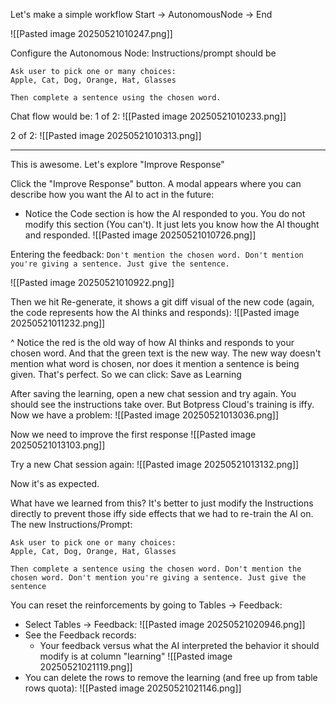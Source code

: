 Let's make a simple workflow
Start -> AutonomousNode -> End

![[Pasted image 20250521010247.png]]

Configure the Autonomous Node:
Instructions/prompt should be 
```
Ask user to pick one or many choices:
Apple, Cat, Dog, Orange, Hat, Glasses

Then complete a sentence using the chosen word.
```

Chat flow would be:
1 of 2:
![[Pasted image 20250521010233.png]]

2 of 2:
![[Pasted image 20250521010313.png]]

---

This is awesome. Let's explore "Improve Response"

Click the "Improve Response" button. A modal appears where you can describe how you want the AI to act in the future:
- Notice the Code section is how the AI responded to you. You do not modify this section (You can't). It just lets you know how the AI thought and responded.
![[Pasted image 20250521010726.png]]

Entering the feedback: `Don't mention the chosen word. Don't mention you're giving a sentence. Just give the sentence.`

![[Pasted image 20250521010922.png]]

Then we hit Re-generate, it shows a git diff visual of the new code (again, the code represents how the AI thinks and responds):
![[Pasted image 20250521011232.png]]

^ Notice the red is the old way of how AI thinks and responds to your chosen word. And that the green text is the new way. The new way doesn't mention what word is chosen, nor does it mention a sentence is being given. That's perfect. So we can click: Save as Learning

After saving the learning, open a new chat session and try again. You should see the instructions take over. But Botpress Cloud's training is iffy. Now we have a problem:
![[Pasted image 20250521013036.png]]

Now we need to improve the first response
![[Pasted image 20250521013103.png]]

Try a new Chat session again:
![[Pasted image 20250521013132.png]]

Now it's as expected.

What have we learned from this? It's better to just modify the Instructions directly to prevent those iffy side effects that we had to re-train the AI on. The new Instructions/Prompt:
```
Ask user to pick one or many choices:
Apple, Cat, Dog, Orange, Hat, Glasses

Then complete a sentence using the chosen word. Don't mention the chosen word. Don't mention you're giving a sentence. Just give the sentence
```


You can reset the reinforcements by going to Tables -> Feedback:
- Select Tables -> Feedback:
  ![[Pasted image 20250521020946.png]]
- See the Feedback records:
	- Your feedback versus what the AI interpreted the behavior it should modify is at column "learning"
	  ![[Pasted image 20250521021119.png]]
- You can delete the rows to remove the learning (and free up from table rows quota):
  ![[Pasted image 20250521021146.png]]